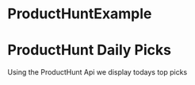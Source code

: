 # ProductHuntExample
<h1> ProductHunt Daily Picks </h1>
<p> Using the ProductHunt Api we display todays top picks <p>
